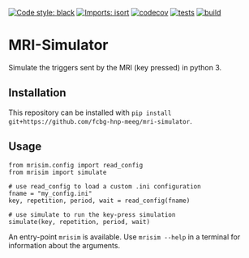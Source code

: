 [![Code style: black](https://img.shields.io/badge/code%20style-black-000000.svg)](https://github.com/psf/black)
[![Imports: isort](https://img.shields.io/badge/%20imports-isort-%231674b1?style=flat&labelColor=ef8336)](https://pycqa.github.io/isort/)
[![codecov](https://codecov.io/gh/fcbg-hnp-meeg/mri-simulator/branch/master/graph/badge.svg?token=F5FKJ70M9D)](https://codecov.io/gh/fcbg-hnp-meeg/mri-simulator)
[![tests](https://github.com/fcbg-hnp-meeg/mri-simulator/actions/workflows/pytest.yml/badge.svg?branch=main)](https://github.com/fcbg-hnp-meeg/mri-simulator/actions/workflows/pytest.yml)
[![build](https://github.com/fcbg-hnp-meeg/mri-simulator/actions/workflows/build.yml/badge.svg?branch=main)](https://github.com/fcbg-hnp-meeg/mri-simulator/actions/workflows/build.yml)

# MRI-Simulator

Simulate the triggers sent by the MRI (key pressed) in python 3.

## Installation

This repository can be installed with `pip install git+https://github.com/fcbg-hnp-meeg/mri-simulator`.

## Usage

```
from mrisim.config import read_config
from mrisim import simulate

# use read_config to load a custom .ini configuration
fname = "my_config.ini"
key, repetition, period, wait = read_config(fname)

# use simulate to run the key-press simulation
simulate(key, repetition, period, wait)
```

An entry-point `mrisim` is available. Use `mrisim --help` in a terminal for
information about the arguments.
